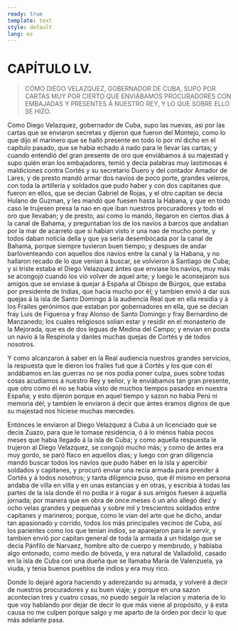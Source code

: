 ```yaml
---
ready: true
template: text
style: default
lang: es
---
```


# CAPÍTULO LV.

> CÓMO DIEGO VELAZQUEZ, GOBERNADOR DE CUBA, SUPO POR CARTAS MUY POR
> CIERTO QUE ENVIÁBAMOS PROCURADORES CON EMBAJADAS Y PRESENTES Á NUESTRO
> REY, Y LO QUE SOBRE ELLO SE HIZO.


Como Diego Velazquez, gobernador de Cuba, supo las nuevas, así por las
cartas que se enviaron secretas y dijeron que fueron del Montejo, como
lo que dijo el marinero que se halló presente en todo lo por mí dicho
en el capítulo pasado, que se habia echado á nado para le llevar las
cartas; y cuando entendió del gran presente de oro que enviábamos á
su majestad y supo quién eran los embajadores, temió y decia palabras
muy lastimosas é maldiciones contra Cortés y su secretario Duero y del
contador Amador de Lares, y de presto mandó armar dos navíos de poco
porte, grandes veleros, con toda la artillería y soldados que pudo
haber y con dos capitanes que fueron en ellos, que se decian Gabriel
de Rojas, y el otro capitan se decia Hulano de Guzman, y les mandó
que fuesen hasta la Habana, y que en todo caso le trujesen presa la
nao en que iban nuestros procuradores y todo el oro que llevaban; y
de presto, así como lo mandó, llegaron en ciertos dias á la canal de
Bahama, y preguntaban los de los navíos á barcos que andaban por la
mar de acarreto que si habian visto ir una nao de mucho porte, y todos
daban noticia della y que ya seria desembocada por la canal de Bahama,
porque siempre tuvieron buen tiempo; y despues de andar barloventeando
con aquellos dos navíos entre la canal y la Habana, y no hallaron
recado de lo que venian á buscar, se volvieron á Santiago de Cuba; y si
triste estaba el Diego Velazquez ántes que enviase los navíos, muy más
se acongojó cuando los vió volver de aquel arte; y luego le aconsejaron
sus amigos que se enviase á quejar á España al Obispo de Búrgos, que
estaba por presidente de Indias, que hacia mucho por él; y tambien
envió á dar sus quejas á la isla de Santo Domingo á la audiencia
Real que en ella residia y á los Frailes gerónimos que estaban por
gobernadores en ella, que se decian fray Luis de Figueroa y fray Alonso
de Santo Domingo y fray Bernardino de Manzanedo; los cuales religiosos
solian estar y residir en el monasterio de la Mejorada, que es de dos
leguas de Medina del Campo; y envian en posta un navío á la Respinola y
danles muchas quejas de Cortés y de todos nosotros.

Y como alcanzaron á saber en la Real audiencia nuestros grandes
servicios, la respuesta que le dieron los frailes fué que á Cortés y
los que con él andábamos en las guerras no se nos podia poner culpa,
pues sobre todas cosas acudiamos á nuestro Rey y señor, y le enviábamos
tan gran presente, que otro como él no se habia visto de muchos tiempos
pasados en nuestra España; y esto dijeron porque en aquel tiempo y
sazon no habia Perú ni memoria dél; y tambien le enviaron á decir que
ántes éramos dignos de que su majestad nos hiciese muchas mercedes.

Entónces le enviaron al Diego Velazquez á Cuba á un licenciado que se
decia Zuazo, para que le tomase residencia, ó á lo ménos habia pocos
meses que habia llegado á la isla de Cuba; y como aquella respuesta le
trujeron al Diego Velazquez, se congojó mucho más; y como de ántes era
muy gordo, se paró flaco en aquellos dias; y luego con gran diligencia
mandó buscar todos los navíos que pudo haber en la isla y apercibir
soldados y capitanes, y procuró enviar una recia armada para prender
á Cortés y á todos nosotros; y tanta diligencia puso, que él mismo en
persona andaba de villa en villa y en unas estancias y en otras, y
escribia á todas las partes de la isla donde él no podia ir á rogar á
sus amigos fuesen á aquella jornada; por manera que en obra de once
meses ó un año allegó diez y ocho velas grandes y pequeñas y sobre mil
y trescientos soldados entre capitanes y marineros; porque, como le
vian del arte que he dicho, andar tan apasionado y corrido, todos los
más principales vecinos de Cuba, así los parientes como los que tenian
indios, se aparejaron para le servir, y tambien envió por capitan
general de toda la armada á un hidalgo que se decia Pánfilo de Narvaez,
hombre alto de cuerpo y membrudo, y hablaba algo entonado, como medio
de bóveda, y era natural de Valladolid, casado en la isla de Cuba con
una dueña que se llamaba María de Valenzuela, ya viuda, y tenia buenos
pueblos de indios y era muy rico.

Donde lo dejaré agora haciendo y aderezando su armada, y volveré
á decir de nuestros procuradores y su buen viaje; y porque en una
sazon acontecian tres y cuatro cosas, no puedo seguir la relacion y
materia de lo que voy hablando por dejar de decir lo que más viene al
propósito, y á esta causa no me culpen porque salgo y me aparto de la
órden por decir lo que más adelante pasa.
